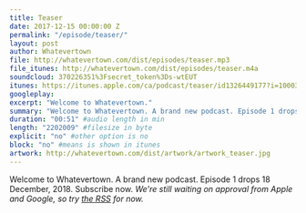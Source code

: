 ```yaml
---
title: Teaser
date: 2017-12-15 00:00:00 Z
permalink: "/episode/teaser/"
layout: post
author: Whatevertown
file: http://whatevertown.com/dist/episodes/teaser.mp3
file_itunes: http://whatevertown.com/dist/episodes/teaser.m4a
soundcloud: 370226351%3Fsecret_token%3Ds-wtEUT
itunes: https://itunes.apple.com/ca/podcast/teaser/id1326449177?i=1000397680895&mt=2
googleplay:
excerpt: "Welcome to Whatevertown."
summary: "Welcome to Whatevertown. A brand new podcast. Episode 1 drops 18 December, 2018."
duration: "00:51" #audio length in min
length: "2202009" #filesize in byte
explicit: "no" #other option is no
block: "no" #means is shown in itunes
artwork: http://whatevertown.com/dist/artwork/artwork_teaser.jpg
---
```


Welcome to Whatevertown. A brand new podcast. Episode 1 drops 18 December, 2018. Subscribe now. *We're still waiting on approval from Apple and Google, so try [the RSS](http://whatevertown.com/podcast.rss) for now.*

